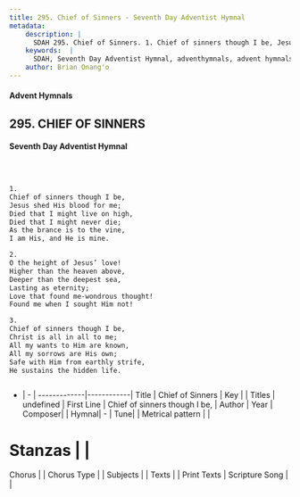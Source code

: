 ```yaml
---
title: 295. Chief of Sinners - Seventh Day Adventist Hymnal
metadata:
    description: |
      SDAH 295. Chief of Sinners. 1. Chief of sinners though I be, Jesus shed His blood for me; Died that I might live on high, Died that I might never die; As the brance is to the vine, I am His, and He is mine.
    keywords:  |
      SDAH, Seventh Day Adventist Hymnal, adventhymnals, advent hymnals, Chief of Sinners, Chief of sinners though I be, 
    author: Brian Onang'o
---
```


#### Advent Hymnals
## 295. CHIEF OF SINNERS
#### Seventh Day Adventist Hymnal

```txt



1.
Chief of sinners though I be,
Jesus shed His blood for me;
Died that I might live on high,
Died that I might never die;
As the brance is to the vine,
I am His, and He is mine.

2.
O the height of Jesus’ love!
Higher than the heaven above,
Deeper than the deepest sea,
Lasting as eternity;
Love that found me-wondrous thought!
Found me when I sought Him not!

3.
Chief of sinners though I be,
Christ is all in all to me;
All my wants to Him are known,
All my sorrows are His own;
Safe with Him from earthly strife,
He sustains the hidden life.



```

- |   -  |
-------------|------------|
Title | Chief of Sinners |
Key |  |
Titles | undefined |
First Line | Chief of sinners though I be, |
Author | 
Year | 
Composer|  |
Hymnal|  - |
Tune|  |
Metrical pattern | |
# Stanzas |  |
Chorus |  |
Chorus Type |  |
Subjects |  |
Texts |  |
Print Texts | 
Scripture Song |  |
  
